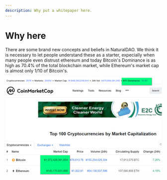 ```yaml
---
description: Why put a whitepaper here.
---
```


# Why here

There are some brand new concepts and beliefs in NaturalDAO. We think it is necessary to let people understand these as a starter, expecially when many people even distrust ethereum and today Bitcoin's Dominance is as high as 70.4% of the total blockchain market, while Ethereum's market cap is almost only 1/10 of Bitcoin's. 

![Coinmarketcap, Sep 04, 2019\(Hongkong\)](../.gitbook/assets/image.png)



